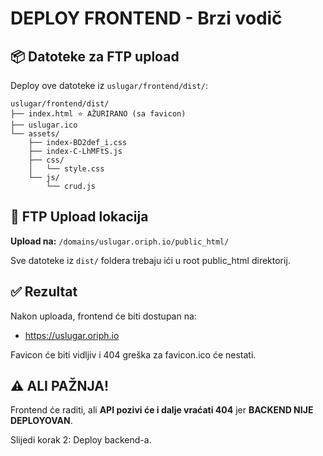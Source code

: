 # DEPLOY FRONTEND - Brzi vodič

## 📦 Datoteke za FTP upload

Deploy ove datoteke iz `uslugar/frontend/dist/`:

```
uslugar/frontend/dist/
├── index.html ⭐ AŽURIRANO (sa favicon)
├── uslugar.ico
└── assets/
    ├── index-BD2def_i.css
    ├── index-C-LhMFtS.js
    ├── css/
    │   └── style.css
    └── js/
        └── crud.js
```

## 🎯 FTP Upload lokacija

**Upload na:** `/domains/uslugar.oriph.io/public_html/`

Sve datoteke iz `dist/` foldera trebaju ići u root public_html direktorij.

## ✅ Rezultat

Nakon uploada, frontend će biti dostupan na:
- https://uslugar.oriph.io

Favicon će biti vidljiv i 404 greška za favicon.ico će nestati.

## ⚠️ ALI PAŽNJA!

Frontend će raditi, ali **API pozivi će i dalje vraćati 404** jer **BACKEND NIJE DEPLOYOVAN**.

Slijedi korak 2: Deploy backend-a.

